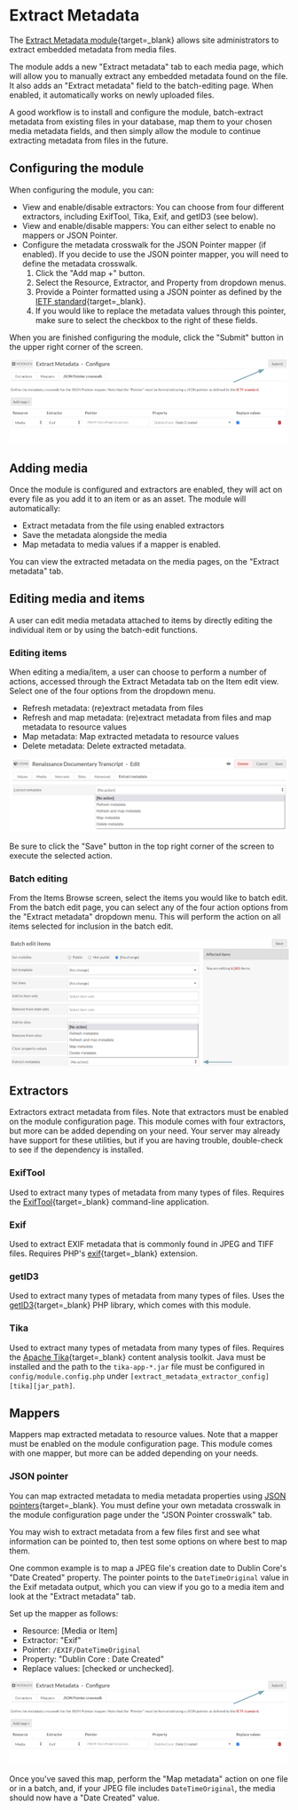 # Extract Metadata

The [Extract Metadata module](https://omeka.org/s/modules/ExtractMetadata){target=_blank} allows site administrators to extract embedded metadata from media files. 

The module adds a new "Extract metadata" tab to each media page, which will allow you to manually extract any embedded metadata found on the file. It also adds an "Extract metadata" field to the batch-editing page. When enabled, it automatically works on newly uploaded files. 

A good workflow is to install and configure the module, batch-extract metadata from existing files in your database, map them to your chosen media metadata fields, and then simply allow the module to continue extracting metadata from files in the future.

## Configuring the module

When configuring the module, you can:

- View and enable/disable extractors: You can choose from four different extractors, including ExifTool, Tika, Exif, and getID3 (see below).
- View and enable/disable mappers: You can either select to enable no mappers or JSON Pointer.
- Configure the metadata crosswalk for the JSON Pointer mapper (if enabled). If you decide to use the JSON pointer mapper, you will need to define the metadata crosswalk. 
    1. Click the "Add map +" button.
    1. Select the Resource, Extractor, and Property from dropdown menus.
    1. Provide a Pointer formatted using a JSON pointer as defined by the [IETF standard](https://datatracker.ietf.org/doc/html/rfc6901){target=_blank}.
    1. If you would like to replace the metadata values through this pointer, make sure to select the checkbox to the right of these fields.

When you are finished configuring the module, click the "Submit" button in the upper right corner of the screen.

![Extract Metadata module configuration view with JSON Pointer crosswalk and submit button indicated by a teal arrow](../modules/modulesfiles/extractMetadata_config.png)

## Adding media

Once the module is configured and extractors are enabled, they will act on every file as you add it to an item or as an asset. The module will automatically:

- Extract metadata from the file using enabled extractors
- Save the metadata alongside the media
- Map metadata to media values if a mapper is enabled.

You can view the extracted metadata on the media pages, on the "Extract metadata" tab.

## Editing media and items

A user can edit media metadata attached to items by directly editing the individual item or by using the batch-edit functions.

### Editing items
When editing a media/item, a user can choose to perform a number of actions, accessed through the Extract Metadata tab on the Item edit view. Select one of the four options from the dropdown menu.

- Refresh metadata: (re)extract metadata from files
- Refresh and map metadata: (re)extract metadata from files and map metadata to resource values
- Map metadata: Map extracted metadata to resource values
- Delete metadata: Delete extracted metadata.

![Item edit view with the Extract metadata tab active and the actions dropdown menu open](../modules/modulesfiles/extractMetadata_actions.png)

Be sure to click the "Save" button in the top right corner of the screen to execute the selected action.

### Batch editing

From the Items Browse screen, select the items you would like to batch edit. From the batch edit page, you can select any of the four action options from the "Extract metadata" dropdown menu. This will perform the action on all items selected for inclusion in the batch edit. 

![Batch edit view with Extract metadata dropdown open](../modules/modulesfiles/extractmetadata_batchedit.png)

## Extractors

Extractors extract metadata from files. Note that extractors must be enabled on the module configuration page. This module comes with four extractors, but more can be added depending on your need. Your server may already have support for these utilities, but if you are having trouble, double-check to see if the dependency is installed.

### ExifTool

Used to extract many types of metadata from many types of files. Requires the [ExifTool](https://exiftool.org/){target=_blank} command-line application.

### Exif

Used to extract EXIF metadata that is commonly found in JPEG and TIFF files. Requires PHP's [exif](https://www.php.net/manual/en/book.exif.php){target=_blank} extension.

### getID3

Used to extract many types of metadata from many types of files. Uses the [getID3](https://github.com/JamesHeinrich/getID3){target=_blank} PHP library, which comes with this module.
 
### Tika

Used to extract many types of metadata from many types of files. Requires the [Apache Tika](https://tika.apache.org/){target=_blank} content analysis toolkit. Java must be installed and the path to the `tika-app-*.jar` file must be configured in `config/module.config.php` under `[extract_metadata_extractor_config][tika][jar_path]`.

## Mappers

Mappers map extracted metadata to resource values. Note that a mapper must be enabled on the module configuration page. This module comes with one mapper, but more can be added depending on your needs.

<!--- how? with modules? --->

### JSON pointer

You can map extracted metadata to media metadata properties using [JSON pointers](https://datatracker.ietf.org/doc/html/rfc6901){target=_blank}. You must define your own metadata crosswalk in the module configuration page under the "JSON Pointer crosswalk" tab.

You may wish to extract metadata from a few files first and see what information can be pointed to, then test some options on where best to map them.

One common example is to map a JPEG file's creation date to Dublin Core's "Date Created" property. The pointer points to the `DateTimeOriginal` value in the Exif metadata output, which you can view if you go to a media item and look at the "Extract metadata" tab. 

Set up the mapper as follows:
+ Resource: [Media or Item]
+ Extractor: "Exif"
+ Pointer: `/EXIF/DateTimeOriginal`
+ Property: "Dublin Core : Date Created"
+ Replace values: [checked or unchecked].

![Extract Metadata module configuration view with JSON Pointer crosswalk and submit button indicated by a teal arrow](../modules/modulesfiles/extractMetadata_config.png)

Once you've saved this map, perform the "Map metadata" action on one file or in a batch, and, if your JPEG file includes `DateTimeOriginal`, the media should now have a "Date Created" value.